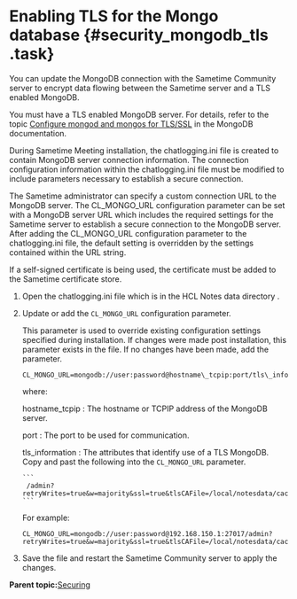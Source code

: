 # Enabling TLS for the Mongo database {#security_mongodb_tls .task}

You can update the MongoDB connection with the Sametime Community server to encrypt data flowing between the Sametime server and a TLS enabled MongoDB.

You must have a TLS enabled MongoDB server. For details, refer to the topic [Configure mongod and mongos for TLS/SSL](https://docs.mongodb.com/manual/tutorial/configure-ssl/) in the MongoDB documentation.

During Sametime Meeting installation, the chatlogging.ini file is created to contain MongoDB server connection information. The connection configuration information within the chatlogging.ini file must be modified to include parameters necessary to establish a secure connection.

The Sametime administrator can specify a custom connection URL to the MongoDB server. The CL\_MONGO\_URL configuration parameter can be set with a MongoDB server URL which includes the required settings for the Sametime server to establish a secure connection to the MongoDB server. After adding the CL\_MONGO\_URL configuration parameter to the chatlogging.ini file, the default setting is overridden by the settings contained within the URL string.

If a self-signed certificate is being used, the certificate must be added to the Sametime certificate store.

1.  Open the chatlogging.ini file which is in the HCL Notes data directory .

2.  Update or add the `CL_MONGO_URL` configuration parameter.

    This parameter is used to override existing configuration settings specified during installation. If changes were made post installation, this parameter exists in the file. If no changes have been made, add the parameter.

    ```
    CL_MONGO_URL=mongodb://user:password@hostname\_tcpip:port/tls\_information
    ```

    where:

    hostname\_tcpip
    :   The hostname or TCPIP address of the MongoDB server.

    port
    :   The port to be used for communication.

    tls\_information
    :   The attributes that identify use of a TLS MongoDB. Copy and past the following into the `CL_MONGO_URL` parameter.

        ```
         /admin?retryWrites=true&w=majority&ssl=true&tlsCAFile=/local/notesdata/cacert.pem
        ```

    For example:

    ```
    CL_MONGO_URL=mongodb://user:password@192.168.150.1:27017/admin?retryWrites=true&w=majority&ssl=true&tlsCAFile=/local/notesdata/cacert.pem
    ```

3.  Save the file and restart the Sametime Community server to apply the changes.


**Parent topic:**[Securing](securing.md)

